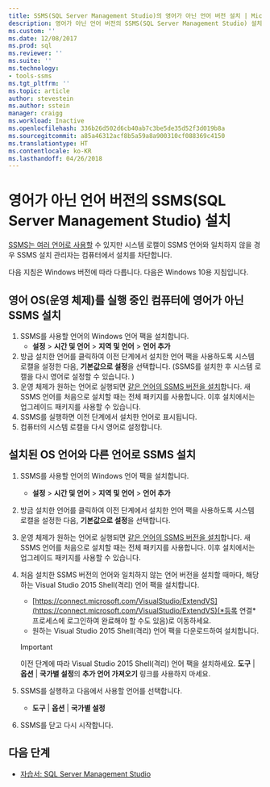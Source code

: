 ```yaml
---
title: SSMS(SQL Server Management Studio)의 영어가 아닌 언어 버전 설치 | Microsoft Docs
description: 영어가 아닌 언어 버전의 SSMS(SQL Server Management Studio) 설치
ms.custom: ''
ms.date: 12/08/2017
ms.prod: sql
ms.reviewer: ''
ms.suite: ''
ms.technology:
- tools-ssms
ms.tgt_pltfrm: ''
ms.topic: article
author: stevestein
ms.author: sstein
manager: craigg
ms.workload: Inactive
ms.openlocfilehash: 336b26d502d6cb40ab7c3be5de35d52f3d019b8a
ms.sourcegitcommit: a85a46312acf8b5a59a8a900310cf088369c4150
ms.translationtype: HT
ms.contentlocale: ko-KR
ms.lasthandoff: 04/26/2018
---
```

# <a name="install-non-english-language-versions-of-sql-server-management-studio-ssms"></a>영어가 아닌 언어 버전의 SSMS(SQL Server Management Studio) 설치 

[SSMS는 여러 언어로 사용할](download-sql-server-management-studio-ssms.md#available-languages) 수 있지만 시스템 로캘이 SSMS 언어와 일치하지 않을 경우 SSMS 설치 관리자는 컴퓨터에서 설치를 차단합니다. 

다음 지침은 Windows 버전에 따라 다릅니다. 다음은 Windows 10용 지침입니다.

## <a name="install-non-english-ssms-on-a-computer-running-an-english-operating-system-os"></a>영어 OS(운영 체제)를 실행 중인 컴퓨터에 영어가 아닌 SSMS 설치

1. SSMS를 사용할 언어의 Windows 언어 팩을 설치합니다. 
   - **설정** > **시간 및 언어** > **지역 및 언어** > **언어 추가** 
2. 방금 설치한 언어를 클릭하여 이전 단계에서 설치한 언어 팩을 사용하도록 시스템 로캘을 설정한 다음, **기본값으로 설정**을 선택합니다. (SSMS를 설치한 후 시스템 로캘을 다시 영어로 설정할 수 있습니다. )
3. 운영 체제가 원하는 언어로 실행되면 [같은 언어의 SSMS 버전을 설치](download-sql-server-management-studio-ssms.md#available-languages)합니다. 새 SSMS 언어를 처음으로 설치할 때는 전체 패키지를 사용합니다. 이후 설치에서는 업그레이드 패키지를 사용할 수 있습니다.
4. SSMS를 실행하면 이전 단계에서 설치한 언어로 표시됩니다.
5. 컴퓨터의 시스템 로캘을 다시 영어로 설정합니다.

## <a name="install-ssms-in-a-language-other-than-the-language-of-the-installed-os"></a>설치된 OS 언어와 다른 언어로 SSMS 설치

1. SSMS를 사용할 언어의 Windows 언어 팩을 설치합니다. 
   - **설정** > **시간 및 언어** > **지역 및 언어** > **언어 추가** 
2. 방금 설치한 언어를 클릭하여 이전 단계에서 설치한 언어 팩을 사용하도록 시스템 로캘을 설정한 다음, **기본값으로 설정**을 선택합니다. 
3. 운영 체제가 원하는 언어로 실행되면 [같은 언어의 SSMS 버전을 설치](download-sql-server-management-studio-ssms.md#available-languages)합니다. 새 SSMS 언어를 처음으로 설치할 때는 전체 패키지를 사용합니다. 이후 설치에서는 업그레이드 패키지를 사용할 수 있습니다.
4. 처음 설치한 SSMS 버전의 언어와 일치하지 않는 언어 버전을 설치할 때마다, 해당하는 Visual Studio 2015 Shell(격리) 언어 팩을 설치합니다.
   - [https://connect.microsoft.com/VisualStudio/ExtendVS](https://connect.microsoft.com/VisualStudio/ExtendVS)(*등록 연결* 프로세스에 로그인하여 완료해야 할 수도 있음)로 이동하세요.
   - 원하는 Visual Studio 2015 Shell(격리) 언어 팩을 다운로드하여 설치합니다.

   > [!IMPORTANT]
   > 이전 단계에 따라 Visual Studio 2015 Shell(격리) 언어 팩을 설치하세요. **도구** | **옵션** | **국가별 설정**의 **추가 언어 가져오기** 링크를 사용하지 마세요. 

5. SSMS를 실행하고 다음에서 사용할 언어를 선택합니다.
   - **도구** | **옵션** | **국가별 설정**
1. SSMS를 닫고 다시 시작합니다.

## <a name="next-steps"></a>다음 단계

- [자습서: SQL Server Management Studio](https://docs.microsoft.com/sql/ssms/tutorials/tutorial-sql-server-management-studio)